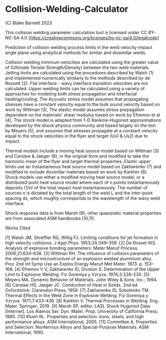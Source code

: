 # Collision-Welding-Calculator
(C) Blake Barnett 2023

This collision welding parameter calculation tool is licensed under CC BY-NC-SA 4.0
[https://creativecommons.org/licenses/by-nc-sa/4.0/legalcode]

Prediction of collision welding process limits in the weld velocity-impact angle plane using analytical methods for similar and dissimilar welds.


Collision welding minimum velocities are calculated using the greater value of (Ultimate Tensile Strength/Density) between the two weld materials.
Jetting limits are calculated using the procedures described by Walsh (1) and implemented numerically similarly to the methods described by de Rossett (2).
Flat interface - wavy interface transition velocities are not calculated.
Upper welding limits can be calculated using a variety of approaches for modeling both stress propagation and interfacial heating/cooling:
  The Acoustic stress model assumes that propagating stresses have a constant velocity equal to the bulk sound velocity based on work by Wittman (3),
  The elastic model assumes stress propagation dependent on the materials' shear modulus based on work by Efremov et al (4),
  The shock model is adapted from 1-D Rankine-Hugoniot approximations developed by the shock physics community and based largely on the text by Meyers (5), and assumes that stresses propagate at a constant velocity equal to the shock velocities in the flyer and target (Us1 & Us2) due to impact.

  Thermal models include a moving heat source model based on Wittman (3) and Carslaw & Jaeger (6), in the original form and modified to take the harmonic mean of the flyer and target thermal properties. Elastic upper limits use  an instantaneous heat source model based on Zakharenko (7) and modified to include dissimilar materials based on work by Karkhin (8). Shock models use either a modified moving heat source model, or a distributed point heat source model where each of n points instantaneously deposits (1/n) of the total impact heat instantaneously. The number of sources n is dictated by the total length of the weld L and the inter-point spacing dx, which roughly corresponds to the wavelength of the wavy weld interface.
  
  Shock response data is from Marsh (9), other quasistatic material properties are from associated ASM handbooks (10,11).
  
  Works Cited
  
[1] 	Walsh JM, Shreffler RG, Willig FJ. Limiting conditions for jet formation in high velocity collisions. J Appl Phys. 1953;24:349–359.
[2] 	De Rosset WS. Analysis of explosive bonding parameters. Mater Manuf Process. 2006;21:634–638.
[3] 	Wittman RH. The influence of collision parameters of the strength and microstructure of an explosion welded aluminium alloy. Proc 2nd Int Symp Use an Explos Energy Manuf Met Mater. 1973. p. 153–168.
[4] 	Efremov V V, Zakharenko ID, Division S. Determination of the Upper Limit to Explosive Welding. Fiz Goreniya y Vzryva. 1976;3:226–230.
[5] 	Meyers MA. Dynamic Behavior of Materials. John Wiley & Sons, Inc.; 1994.
[6] 	Carslaw HS, Jaeger JC. Conduction of Heat in Solids. 2nd ed. Oxfordshire: Clarendon Press; 1959.
[7] 	Zakharenko ID, Sobolenko TM. Thermal Effects in the Weld Zone in Explosive Welding. Fiz Goreniya y Vzryva. 1971;7:433–436.
[8] 	Karkhin V. Thermal Processes in Welding. Eng. Mater. Springer; 2019.
[9] 	Marsh SP, editor. LASL Shock Hugoniot Data [Internet]. Los Alamos Ser. Dyn. Mater. Prop. University of California Press; 1980.
[10] 	Klueh RL. Properties and selection: irons, steels, and high performance alloys. ASM International; 2005.
[11] 	Committee A. Properties and Selection: Nonferrous Alloys and Special-Purpose Materials. ASM International; 1990.
